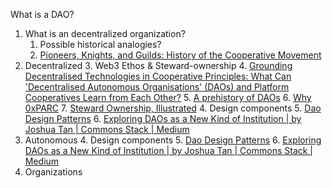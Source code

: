 What is a DAO? 
1. What is an decentralized organization?
    1. Possible historical analogies?
    2. [Pioneers, Knights, and Guilds: History of the Cooperative Movement](https://econreview.berkeley.edu/pioneers-knights-and-guilds-history-of-the-cooperative-movement/)
2. Decentralized
    3. Web3 Ethos & Steward-ownership
        4. [Grounding Decentralised Technologies in Cooperative Principles: What Can 'Decentralised Autonomous Organisations' (DAOs) and Platform Cooperatives Learn from Each Other?](https://papers.ssrn.com/sol3/papers.cfm?abstract_id=3979223)
        5. [A prehistory of DAOs](https://gnosisguild.mirror.xyz/t4F5rItMw4-mlpLZf5JQhElbDfQ2JRVKAzEpanyxW1Q)
        6. [Why 0xPARC](https://0xparc.org/blog/why-0xPARC)
        7. [Steward Ownership, Illustrated](https://www.alternativeownershipadvisors.com/blog/illustrated) 
    4. Design components
        5. [Dao Design Patterns](https://kelsienabben.substack.com/p/dao-design-patterns)
        6. [Exploring DAOs as a New Kind of Institution | by Joshua Tan | Commons Stack | Medium](https://medium.com/commonsstack/exploring-daos-as-a-new-kind-of-institution-8103e6b156d4) 
3. Autonomous
    4. Design components
        5. [Dao Design Patterns](https://kelsienabben.substack.com/p/dao-design-patterns)
        6. [Exploring DAOs as a New Kind of Institution | by Joshua Tan | Commons Stack | Medium](https://medium.com/commonsstack/exploring-daos-as-a-new-kind-of-institution-8103e6b156d4)
4. Organizations
    